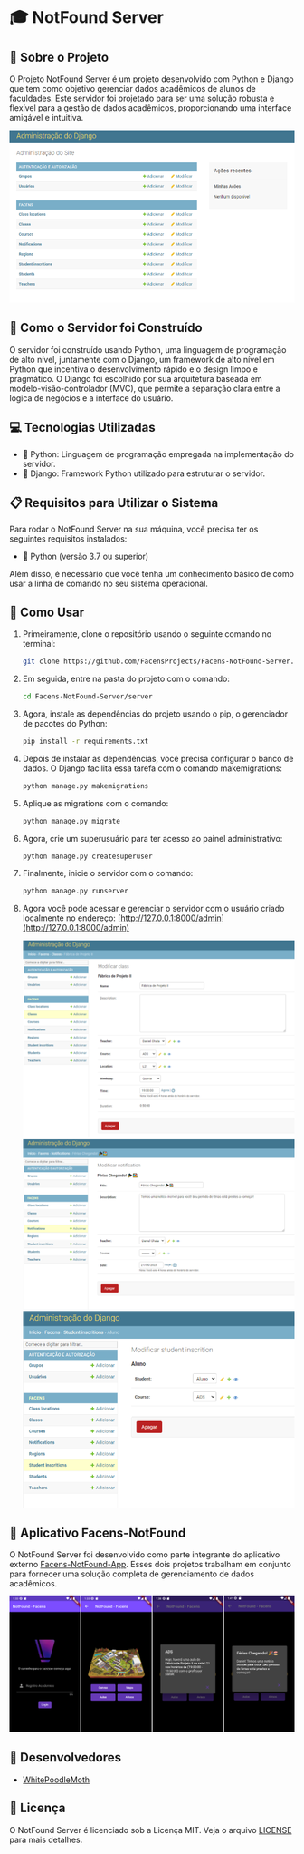 # 🎓 NotFound Server

## 📘 Sobre o Projeto

O Projeto NotFound Server é um projeto desenvolvido com Python e Django que tem como objetivo gerenciar dados acadêmicos de alunos de faculdades. Este servidor foi projetado para ser uma solução robusta e flexível para a gestão de dados acadêmicos, proporcionando uma interface amigável e intuitiva.

![NotFound Server Dashboard](images/panel-demo.png)

## 🔧 Como o Servidor foi Construído

O servidor foi construído usando Python, uma linguagem de programação de alto nível, juntamente com o Django, um framework de alto nível em Python que incentiva o desenvolvimento rápido e o design limpo e pragmático. O Django foi escolhido por sua arquitetura baseada em modelo-visão-controlador (MVC), que permite a separação clara entre a lógica de negócios e a interface do usuário.

## 💻 Tecnologias Utilizadas
- 🐍 Python: Linguagem de programação empregada na implementação do servidor.
- 🚀 Django: Framework Python utilizado para estruturar o servidor.

## 📋 Requisitos para Utilizar o Sistema

Para rodar o NotFound Server na sua máquina, você precisa ter os seguintes requisitos instalados:

- 🐍 Python (versão 3.7 ou superior)

Além disso, é necessário que você tenha um conhecimento básico de como usar a linha de comando no seu sistema operacional.

## 🚀 Como Usar

1. Primeiramente, clone o repositório usando o seguinte comando no terminal:

    ```sh
    git clone https://github.com/FacensProjects/Facens-NotFound-Server.git
    ```

2. Em seguida, entre na pasta do projeto com o comando:

    ```sh
    cd Facens-NotFound-Server/server
    ```

3. Agora, instale as dependências do projeto usando o pip, o gerenciador de pacotes do Python:

    ```sh
    pip install -r requirements.txt
    ```

4. Depois de instalar as dependências, você precisa configurar o banco de dados. O Django facilita essa tarefa com o comando makemigrations:

    ```sh
    python manage.py makemigrations
    ```

5. Aplique as migrations com o comando:

    ```sh
    python manage.py migrate
    ```

6. Agora, crie um superusuário para ter acesso ao painel administrativo:

    ```sh
    python manage.py createsuperuser
    ```

7. Finalmente, inicie o servidor com o comando:

    ```sh
    python manage.py runserver
    ```

8. Agora você pode acessar e gerenciar o servidor com o usuário criado localmente no endereço: [http://127.0.0.1:8000/admin](http://127.0.0.1:8000/admin)

    ![Class Manager](images/class-demo.png)
    ![Notification Manager](images/notification-demo.png)
    ![Student Inscrition Manager](images/student-inscrition-demo.png)

## 📱 Aplicativo Facens-NotFound

O NotFound Server foi desenvolvido como parte integrante do aplicativo externo [Facens-NotFound-App](https://github.com/FacensProjects/Facens-NotFound-App/). Esses dois projetos trabalham em conjunto para fornecer uma solução completa de gerenciamento de dados acadêmicos.

![NotFound App](images/app-demo.png)

## 👥 Desenvolvedores

- [WhitePoodleMoth](https://github.com/WhitePoodleMoth)

## 📄 Licença

O NotFound Server é licenciado sob a Licença MIT. Veja o arquivo [LICENSE](LICENSE) para mais detalhes.

